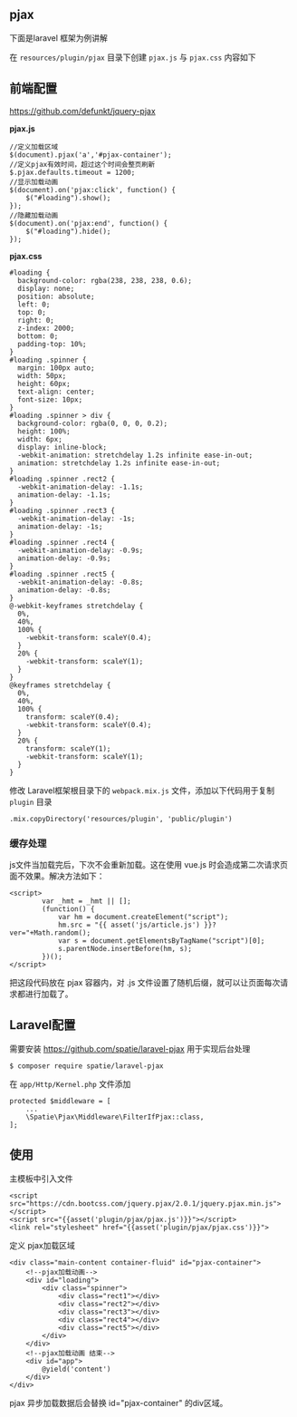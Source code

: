 ## pjax

下面是laravel 框架为例讲解

在 `resources/plugin/pjax` 目录下创建 `pjax.js` 与 `pjax.css` 内容如下

## 前端配置

https://github.com/defunkt/jquery-pjax

**pjax.js**

```
//定义加载区域
$(document).pjax('a','#pjax-container');
//定义pjax有效时间，超过这个时间会整页刷新
$.pjax.defaults.timeout = 1200;
//显示加载动画
$(document).on('pjax:click', function() {
    $("#loading").show();
});
//隐藏加载动画
$(document).on('pjax:end', function() {
    $("#loading").hide();
});

```

**pjax.css**

```
#loading {
  background-color: rgba(238, 238, 238, 0.6);
  display: none;
  position: absolute;
  left: 0;
  top: 0;
  right: 0;
  z-index: 2000;
  bottom: 0;
  padding-top: 10%;
}
#loading .spinner {
  margin: 100px auto;
  width: 50px;
  height: 60px;
  text-align: center;
  font-size: 10px;
}
#loading .spinner > div {
  background-color: rgba(0, 0, 0, 0.2);
  height: 100%;
  width: 6px;
  display: inline-block;
  -webkit-animation: stretchdelay 1.2s infinite ease-in-out;
  animation: stretchdelay 1.2s infinite ease-in-out;
}
#loading .spinner .rect2 {
  -webkit-animation-delay: -1.1s;
  animation-delay: -1.1s;
}
#loading .spinner .rect3 {
  -webkit-animation-delay: -1s;
  animation-delay: -1s;
}
#loading .spinner .rect4 {
  -webkit-animation-delay: -0.9s;
  animation-delay: -0.9s;
}
#loading .spinner .rect5 {
  -webkit-animation-delay: -0.8s;
  animation-delay: -0.8s;
}
@-webkit-keyframes stretchdelay {
  0%,
  40%,
  100% {
    -webkit-transform: scaleY(0.4);
  }
  20% {
    -webkit-transform: scaleY(1);
  }
}
@keyframes stretchdelay {
  0%,
  40%,
  100% {
    transform: scaleY(0.4);
    -webkit-transform: scaleY(0.4);
  }
  20% {
    transform: scaleY(1);
    -webkit-transform: scaleY(1);
  }
}
```

修改 Laravel框架根目录下的 `webpack.mix.js` 文件，添加以下代码用于复制 `plugin` 目录

```
.mix.copyDirectory('resources/plugin', 'public/plugin')
```

### 缓存处理

js文件当加载完后，下次不会重新加载。这在使用 vue.js 时会造成第二次请求页面不效果。解决方法如下：

```
<script>
        var _hmt = _hmt || [];
        (function() {
            var hm = document.createElement("script");
            hm.src = "{{ asset('js/article.js') }}?ver="+Math.random();
            var s = document.getElementsByTagName("script")[0];
            s.parentNode.insertBefore(hm, s);
        })();
</script>
```

把这段代码放在 pjax 容器内，对 .js 文件设置了随机后缀，就可以让页面每次请求都进行加载了。

## Laravel配置

需要安装 https://github.com/spatie/laravel-pjax 用于实现后台处理

```
$ composer require spatie/laravel-pjax
```

在 `app/Http/Kernel.php` 文件添加

```
protected $middleware = [
    ...
    \Spatie\Pjax\Middleware\FilterIfPjax::class,
];
```

## 使用

主模板中引入文件

```
<script src="https://cdn.bootcss.com/jquery.pjax/2.0.1/jquery.pjax.min.js"></script>
<script src="{{asset('plugin/pjax/pjax.js')}}"></script>
<link rel="stylesheet" href="{{asset('plugin/pjax/pjax.css')}}">
```

定义 pjax加载区域

```
<div class="main-content container-fluid" id="pjax-container">
	<!--pjax加载动画-->
	<div id="loading">
		<div class="spinner">
			<div class="rect1"></div>
			<div class="rect2"></div>
			<div class="rect3"></div>
			<div class="rect4"></div>
			<div class="rect5"></div>
		</div>
	</div>
	<!--pjax加载动画 结束-->
	<div id="app">
		@yield('content')
	</div>
</div>
```

pjax 异步加载数据后会替换 id="pjax-container"  的div区域。

